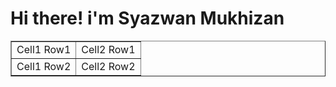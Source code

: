 <html>
    <head>
    <link rel="stylesheet" href="stylesheet.css">
        <title>Syazwan Mukhizan</title>
    </head>
    <body>
        <div>
        <h1>Hi there! i'm Syazwan Mukhizan</h1>
        </div>
            <table Border="1" Width="100%">
                <tr>
                    <td>
                    Cell1 Row1
                    </td>
                    <td>
                    Cell2 Row1
                    </td>
                </tr>
                <tr>
                    <td>
                    Cell1 Row2
                    </td>
                    <td>
                    Cell2 Row2
                    </td>
                </tr>
            </table>
    </body>
</html>
